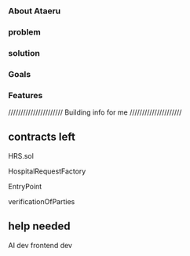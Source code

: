 ### About Ataeru 

### problem

### solution

### Goals

### Features

//////////////////////
Building info for me
/////////////////////
## contracts left

HRS.sol

HospitalRequestFactory

EntryPoint

verificationOfParties


## help needed
AI dev
frontend dev